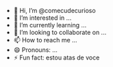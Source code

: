 - 👋 Hi, I’m @comecudecurioso
- 👀 I’m interested in ...
- 🌱 I’m currently learning ...
- 💞️ I’m looking to collaborate on ...
- 📫 How to reach me ...
- 😄 Pronouns: ...
- ⚡ Fun fact: estou atas de voce

<!---
comecudecurioso/comecudecurioso is a ✨ special ✨ repository because its `README.md` (this file) appears on your GitHub profile.
You can click the Preview link to take a look at your changes.
--->
